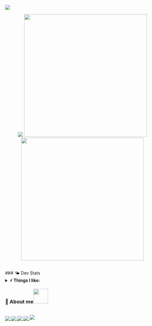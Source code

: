 <a href="https://count.getloli.com"><img align="center" src="https://count.getloli.com/get/@ToulthG?theme=rule34"></a>
<p align = "center">
  <img src = "https://capsule-render.vercel.app/api?type=waving&height=225&text=GoodDay!&fontAlign=80&fontAlignY=40&color=gradient">
  <img src = "https://bad-apple-github-readme.vercel.app/api?show_bg=1&username=ToulthG" width = 400>
  <img src = "http://github-readme-streak-stats.herokuapp.com?user=ToulthG&theme=ayu-light&date_format=%5BY%20%5DM%20j" width = 400>
</p>
<br>
### 🌤 Dev Stats
    
<details>	
  <summary><b>⚡ Things I like:</b></summary>
    <img src = "https://steam-stat.vercel.app/api?profileName=FengirkG" />
  <img src = "https://github.com/ToulthG/ToulthG/blob/master/github-metrics.svg"/>
</details>

### 📮 About me<img style="margin-top: -10px" class="mr-3" src="https://github.githubassets.com/images/mona-whisper.gif" width="48" height="48">
<br>
    <a href = "https://twitter.com/GToulth"><img align="center" src="https://img.shields.io/badge/twitter-1DA1F2.svg?style=for-the-badge&logo=twitter&logoColor=ffffff">
    <a href = "mailto:gxf1034512354@gmail.com"><img align="center" src="https://img.shields.io/badge/-gmail-c14438?style=for-the-badge&logo=Gmail&logoColor=ffffff">
    <a href = "https://steamcommunity.com/id/FengirkG/"><img align="center" src="https://img.shields.io/badge/Steam-1101981821?style=for-the-badge&logo=steam&logoColor=white">
    <a href = "https://steamcommunity.com/id/FengirkG/"><img align="center" src="https://img.shields.io/badge/Counter_Strike-000000?style=for-the-badge&logo=counter-strike&logoColor=white">
<a href="https://github.com/404"><img src="https://user-images.githubusercontent.com/73097560/115834477-dbab4500-a447-11eb-908a-139a6edaec5c.gif"></a>

